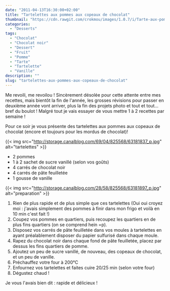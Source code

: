```yaml
---
date: "2011-04-13T16:30:00+02:00"
title: "Tartelettes aux pommes aux copeaux de chocolat"
thumbnail: "https://cdn.rawgit.com/crokmou/images/1.0.7/i/Tarte-aux-pommes.jpg"
categories:
  - "Desserts"
tags:
  - "Chocolat"
  - "Chocolat noir"
  - "Dessert"
  - "Fruit"
  - "Pomme"
  - "Tarte"
  - "Tartelette"
  - "Vanille"
description: ""
slug: "tartelettes-aux-pommes-aux-copeaux-de-chocolat"
---
```


Me revoili, me revoilou ! Sincèrement désolée pour cette attente entre mes recettes, mais bientôt la fin de l'année, les grosses révisions pour passer en deuxième année vont arriver, plus la fin des projets photo et tout et tout... bref du boulot ! Malgré tout je vais essayer de vous mettre 1 à 2 recettes par semaine !

Pour ce soir je vous présente des tartelettes aux pommes aux copeaux de chocolat (encore et toujours pour les mordus de chocolat)!

{{< img src="http://storage.canalblog.com/69/04/825568/63181837_p.jpg" alt="tartelettes" >}}

*   2 pommes
*   1 à 2 sachet de sucre vanillé (selon vos goûts)
*   4 carrés de chocolat noir
*   4 carrés de pâte feuilletée
*   1 gousse de vanille

{{< img src="http://storage.canalblog.com/28/58/825568/63181897_p.jpg" alt="preparation" >}}

1.  Rien de plus rapide et de plus simple que ces tartelettes (Oui oui croyez moi : j'avais simplement des pommes à finir dans mon frigo et voilà en 10 min c'est fait !)
2.  Coupez vos pommes en quartiers, puis recoupez les quartiers en de plus fins quartiers (on se comprend hein =p).
3.  Disposez vos carrés de pâte feuilletée dans vos moules à tartelettes en ayant préalablement disposer du papier sulfurisé dans chaque moule.
4.  Rapez du chocolat noir dans chaque fond de pâte feuilletée, placez par dessus les fins quartiers de pomme.
5.  Ajoutez un peu de sucre vanillé, de nouveau, des copeaux de chocolat, et un peu de vanille.
6.  Préchauffez votre four à 200°C
7.  Enfournez vos tartelettes et faites cuire 20/25 min (selon votre four)
8.  Dégustez chaud !

Je vous l'avais bien dit : rapide et délicieux !